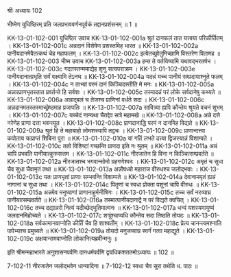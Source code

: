 श्रीः
अध्यायः 102

भीष्मेण युधिष्ठिरम् प्रति जलप्रभाववर्णनपूर्वकं तद्दानप्रशंसनम् ॥ 1 ॥

KK-13-01-102-001	युधिष्ठिर उवाच 
KK-13-01-102-001a	श्रुतं दानफलं तात यत्त्वया परिकीर्तितम् ।
KK-13-01-102-001c	अन्नदानं विशेषेण प्रशस्तमिह भारत ॥
KK-13-01-102-002a	पानीयदानमेवैतत्कथं चेह महाफलम् ।
KK-13-01-102-002c	इत्येतच्छ्रोतुमिच्छामि विस्तरेण पितामह ॥
KK-13-01-102-003	भीष्म उवाच 
KK-13-01-102-003a	हन्त ते वर्तयिष्यामि यथावद्भरतर्षभ ।
KK-13-01-102-003c	गदतस्तन्ममाद्येह शृणु सत्यपराक्रम ।
KK-13-01-102-003e	पानीयदानात्प्रभृति सर्वं वक्ष्यामि तेऽनघ ॥
KK-13-01-102-004a	यदन्नं यच्च पानीयं सम्प्रदायाश्नुते फलम् ।
KK-13-01-102-004c	न ताभ्यां परमं दानं किञ्चिदस्तीति मे मनः ॥
KK-13-01-102-005a	अन्नात्प्राणभृतस्तात प्रवर्तन्ते हि सर्वशः ।
KK-13-01-102-005c	तस्मादन्नं परं लोके सर्वदानेषु कथ्यते ॥
KK-13-01-102-006a	अन्नाद्बलं च तेजश्च प्राणिनां वर्धते सदा ।
KK-13-01-102-006c	अन्नदानमतस्तस्माच्छ्रेष्ठमाह प्रजापतिः ॥
KK-13-01-102-007a	सावित्र्या ह्यपि कौन्तेय श्रूयते वचनं शुभम् ।
KK-13-01-102-007c	यच्चेदं नान्यथा चैतद्देव सत्रे महामखे ॥
KK-13-01-102-008a	अन्ने दत्ते नरेणेह प्राणा दत्ता भवन्त्युत ।
KK-13-01-102-008c	प्राणदानाद्धि परमं न दानमिह विद्यते ॥
KK-13-01-102-009a	श्रुतं हि ते महाबाहो लोमशस्यापि तद्वचः ।
KK-13-01-102-009c	प्राणान्दत्त्वा कपोताय यत्प्राप्तं शिबिना पुरा ॥
KK-13-01-102-010a	यां गतिं लभते दत्त्वा द्विजस्यान्नं विशाम्पते ।
KK-13-01-102-010c	ततो विशिष्टां गच्छन्ति प्राणदा इति नः श्रुतम् ॥
KK-13-01-102-011a	अन्नं चापि प्रभवति पानीयात्कुरुसत्तम ।
KK-13-01-102-011c	नीरजातेन हि विना न किञ्चित्सम्प्रवर्तते ॥
KK-13-01-102-012a	नीरजातश्च भगवान्सोमो ग्रहगणेश्वरः ।
KK-13-01-102-012c	अमृतं च सुधा चैव सुधा चैवामृतं तथा ॥
KK-13-01-102-013a	अन्नौषध्यो महाराज वीरुधश्च जलोद्भवाः ।
KK-13-01-102-013c	यतः प्राणभृतां प्राणाः सम्भवन्ति विशाम्पते ॥
KK-13-01-102-014a	देवानाममृतं ह्यन्नं नागानां च सुधा तथा ।
KK-13-01-102-014c	पितॄणां च स्वधा प्रोक्ता पशूनां चापि वीरुधः ॥
KK-13-01-102-015a	अन्नमेव मनुष्याणां प्राणानाहुर्मनीषिणः ।
KK-13-01-102-015c	तच्च सर्वं नरव्याघ्र पानीयात्सम्प्रवर्तते ॥
KK-13-01-102-016a	तस्मात्पानीयदानाद्वै न परं विद्यते क्वचित् ।
KK-13-01-102-016c	तच्च दद्यान्नरो नित्यं यदीच्छेद्भूतिमात्मनः ॥
KK-13-01-102-017a	धन्यं यशस्यमायुष्यं जलदानमिहोच्यते ।
KK-13-01-102-017c	शत्रूंश्चाप्यधि कौन्तेय सदा तिष्ठति तोयदः ॥
KK-13-01-102-018a	सर्वकामानवाप्नोति कीर्तिं चैव हि शाश्वतीम् ।
KK-13-01-102-018c	प्रेत्य चानन्त्यमश्नाति पापेभ्यश्च प्रमुच्यते ॥
KK-13-01-102-019a	तोयदो मनुजव्याघ्र स्वर्गं गत्वा महाद्युते ।
KK-13-01-102-019c	अक्षयान्समवाप्नोति लोकानित्यब्रवीन्मनुः ॥ 

इति श्रीमन्महाभारते अनुशासनपर्वणि दानधर्मपर्वणि द्व्यधिकशततमोऽध्यायः ॥ 102 ॥

7-102-11 नीरजातेन जलोद्भवेन धान्यादिना ॥ 7-102-12 स्वधा चैव सुरा तथेति ध. पाठः ॥
